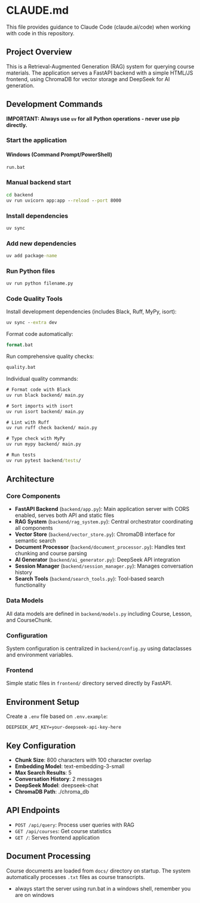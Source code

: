 # CLAUDE.md

This file provides guidance to Claude Code (claude.ai/code) when working with code in this repository.

## Project Overview

This is a Retrieval-Augmented Generation (RAG) system for querying course materials. The application serves a FastAPI backend with a simple HTML/JS frontend, using ChromaDB for vector storage and DeepSeek for AI generation.

## Development Commands

**IMPORTANT: Always use `uv` for all Python operations - never use pip directly.**

### Start the application

#### Windows (Command Prompt/PowerShell)
```cmd
run.bat
```


### Manual backend start
```cmd
cd backend
uv run uvicorn app:app --reload --port 8000
```

### Install dependencies
```cmd
uv sync
```

### Add new dependencies
```cmd
uv add package-name
```

### Run Python files
```cmd
uv run python filename.py
```

### Code Quality Tools

Install development dependencies (includes Black, Ruff, MyPy, isort):
```cmd
uv sync --extra dev
```

Format code automatically:
```cmd
format.bat
```

Run comprehensive quality checks:
```cmd
quality.bat
```

Individual quality commands:
```cmd
# Format code with Black
uv run black backend/ main.py

# Sort imports with isort  
uv run isort backend/ main.py

# Lint with Ruff
uv run ruff check backend/ main.py

# Type check with MyPy
uv run mypy backend/ main.py

# Run tests
uv run pytest backend/tests/
```

## Architecture

### Core Components
- **FastAPI Backend** (`backend/app.py`): Main application server with CORS enabled, serves both API and static files
- **RAG System** (`backend/rag_system.py`): Central orchestrator coordinating all components
- **Vector Store** (`backend/vector_store.py`): ChromaDB interface for semantic search
- **Document Processor** (`backend/document_processor.py`): Handles text chunking and course parsing
- **AI Generator** (`backend/ai_generator.py`): DeepSeek API integration
- **Session Manager** (`backend/session_manager.py`): Manages conversation history
- **Search Tools** (`backend/search_tools.py`): Tool-based search functionality

### Data Models
All data models are defined in `backend/models.py` including Course, Lesson, and CourseChunk.

### Configuration
System configuration is centralized in `backend/config.py` using dataclasses and environment variables.

### Frontend
Simple static files in `frontend/` directory served directly by FastAPI.

## Environment Setup

Create a `.env` file based on `.env.example`:
```
DEEPSEEK_API_KEY=your-deepseek-api-key-here
```

## Key Configuration

- **Chunk Size**: 800 characters with 100 character overlap
- **Embedding Model**: text-embedding-3-small
- **Max Search Results**: 5
- **Conversation History**: 2 messages
- **DeepSeek Model**: deepseek-chat
- **ChromaDB Path**: ./chroma_db

## API Endpoints

- `POST /api/query`: Process user queries with RAG
- `GET /api/courses`: Get course statistics
- `GET /`: Serves frontend application

## Document Processing

Course documents are loaded from `docs/` directory on startup. The system automatically processes `.txt` files as course transcripts.
- always start the server using run.bat in a windows shell, remember you are on windows